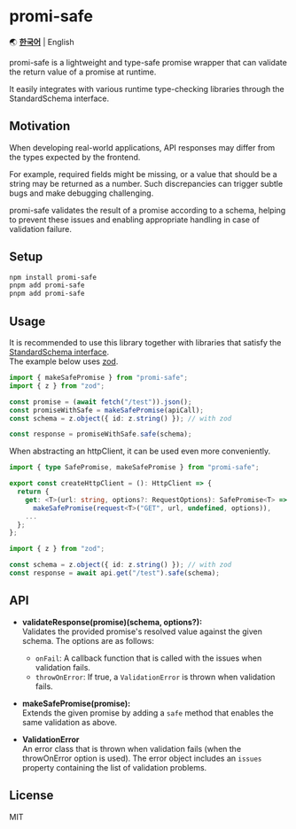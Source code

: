# promi-safe

🌏 [**한국어**](README.md) | English

promi-safe is a lightweight and type-safe promise wrapper that can validate the return value of a promise at runtime.

It easily integrates with various runtime type-checking libraries through the StandardSchema interface.

## Motivation

When developing real-world applications, API responses may differ from the types expected by the frontend.

For example, required fields might be missing, or a value that should be a string may be returned as a number. Such discrepancies can trigger subtle bugs and make debugging challenging.

promi-safe validates the result of a promise according to a schema, helping to prevent these issues and enabling appropriate handling in case of validation failure.

## Setup

```bash
npm install promi-safe
pnpm add promi-safe
pnpm add promi-safe
```

## Usage

It is recommended to use this library together with libraries that satisfy the [StandardSchema interface](https://github.com/standard-schema/standard-schema#what-schema-libraries-implement-the-spec).  
The example below uses [zod](https://github.com/colinhacks/zod).

```ts
import { makeSafePromise } from "promi-safe";
import { z } from "zod";

const promise = (await fetch("/test")).json();
const promiseWithSafe = makeSafePromise(apiCall);
const schema = z.object({ id: z.string() }); // with zod

const response = promiseWithSafe.safe(schema);
```

When abstracting an httpClient, it can be used even more conveniently.

```ts
import { type SafePromise, makeSafePromise } from "promi-safe";

export const createHttpClient = (): HttpClient => {
  return {
    get: <T>(url: string, options?: RequestOptions): SafePromise<T> =>
      makeSafePromise(request<T>("GET", url, undefined, options)),
    ...
  };
};
```

```ts
import { z } from "zod";

const schema = z.object({ id: z.string() }); // with zod
const response = await api.get("/test").safe(schema);
```

## API

- **validateResponse(promise)(schema, options?):**  
  Validates the provided promise's resolved value against the given schema. The options are as follows:

  - `onFail`: A callback function that is called with the issues when validation fails.
  - `throwOnError`: If true, a `ValidationError` is thrown when validation fails.

- **makeSafePromise(promise):**  
  Extends the given promise by adding a `safe` method that enables the same validation as above.

- **ValidationError**  
  An error class that is thrown when validation fails (when the throwOnError option is used). The error object includes an `issues` property containing the list of validation problems.

## License

MIT
